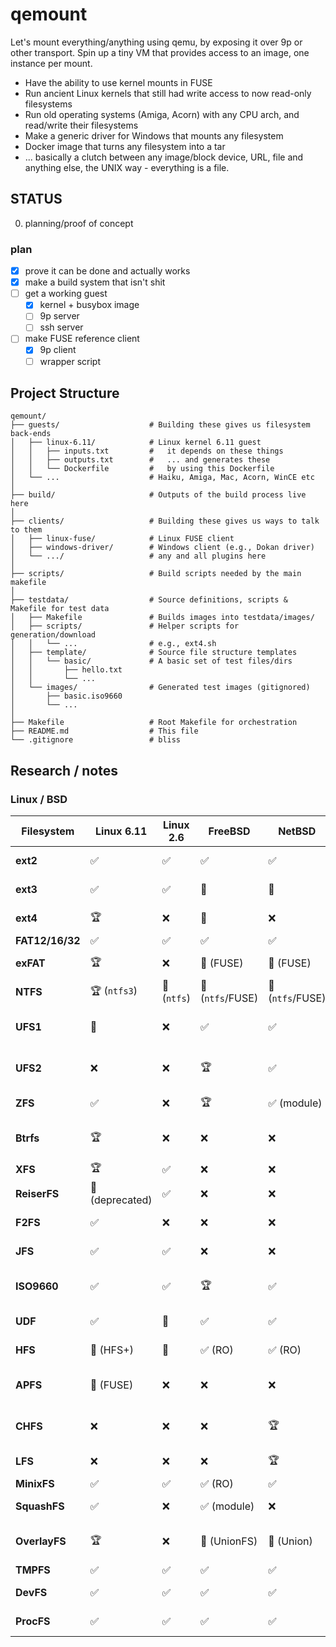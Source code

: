 # qemount

Let's mount everything/anything using qemu, by exposing it over 9p or other
transport. Spin up a tiny VM that provides access to an image, one instance per mount.

* Have the ability to use kernel mounts in FUSE
* Run ancient Linux kernels that still had write access to now read-only filesystems
* Run old operating systems (Amiga, Acorn) with any CPU arch, and read/write their
  filesystems
* Make a generic driver for Windows that mounts any filesystem
* Docker image that turns any filesystem into a tar
* ... basically a clutch between any image/block device, URL, file and anything else,
  the UNIX way - everything is a file.

## STATUS

0. planning/proof of concept

### plan

- [x] prove it can be done and actually works
- [x] make a build system that isn't shit
- [ ] get a working guest
  - [x] kernel + busybox image
  - [ ] 9p server
  - [ ] ssh server
- [ ] make FUSE reference client
  - [x] 9p client
  - [ ] wrapper script

## Project Structure
```
qemount/
├── guests/                    # Building these gives us filesystem back-ends
│   ├── linux-6.11/            # Linux kernel 6.11 guest
│   │   ├── inputs.txt         #   it depends on these things
│   │   ├── outputs.txt        #   ... and generates these
│   │   └── Dockerfile         #   by using this Dockerfile
│   └── ...                    # Haiku, Amiga, Mac, Acorn, WinCE etc
│
├── build/                     # Outputs of the build process live here
│
├── clients/                   # Building these gives us ways to talk to them
│   ├── linux-fuse/            # Linux FUSE client
│   ├── windows-driver/        # Windows client (e.g., Dokan driver)
│   └── .../                   # any and all plugins here
│
├── scripts/                   # Build scripts needed by the main makefile
│
├── testdata/                  # Source definitions, scripts & Makefile for test data
│   ├── Makefile               # Builds images into testdata/images/
│   ├── scripts/               # Helper scripts for generation/download
│   │   └── ...                # e.g., ext4.sh
│   ├── template/              # Source file structure templates
│   │   └── basic/             # A basic set of test files/dirs
│   │       ├── hello.txt
│   │       └── ...
│   └── images/                # Generated test images (gitignored)
│       ├── basic.iso9660
│       └── ...
│
├── Makefile                   # Root Makefile for orchestration
├── README.md                  # This file
└── .gitignore                 # bliss
```

## Research / notes

### Linux / BSD

| Filesystem      | Linux 6.11       | Linux 2.6   | FreeBSD          | NetBSD           |  Comments                       |
| --------------- | ---------------- | ----------- | ---------------- | ---------------- | ------------------------------- |
| **ext2**        | ✅               | ✅          | ✅               | ✅               | Solid everywhere                |
| **ext3**        | ✅               | ✅          | 💩               | 💩               | BSDs ignore journal             |
| **ext4**        | 🏆               | ❌          | 💩               | ❌               | Linux-only journaling           |
| **FAT12/16/32** | ✅               | ✅          | ✅               | ✅               | Universal                       |
| **exFAT**       | 🏆               | ❌          | 💩 (FUSE)        | 💩 (FUSE)        | Linux has native driver         |
| **NTFS**        | 🏆 (`ntfs3`)     | 💩 (`ntfs`) | 💩 (`ntfs`/FUSE) | 💩 (`ntfs`/FUSE) | Write support best in Linux     |
| **UFS1**        | 💩               | ❌          | ✅               | ✅               | FreeBSD best, Linux very broken |
| **UFS2**        | ❌               | ❌          | 🏆               | ✅               | Only FreeBSD has full support   |
| **ZFS**         | ✅               | ❌          | 🏆               | ✅ (module)      | All can do it, FreeBSD wins     |
| **Btrfs**       | 🏆               | ❌          | ❌               | ❌               | Linux-only, good for COW        |
| **XFS**         | 🏆               | ✅          | ❌               | ❌               | Linux-only                      |
| **ReiserFS**    | 💩 (deprecated)  | ✅          | ❌               | ❌               | Historical only                 |
| **F2FS**        | ✅               | ❌          | ❌               | ❌               | Android/Linux FS                |
| **JFS**         | ✅               | ✅          | ❌               | ❌               | IBM FS, Linux-only              |
| **ISO9660**     | ✅               | ✅          | 🏆               | ✅               | FreeBSD supports weird hybrids  |
| **UDF**         | ✅               | 💩          | ✅               | ✅               | CD/DVD/BR support               |
| **HFS**         | 💩 (HFS+)        | 💩          | ✅ (RO)          | ✅ (RO)          | Apple FS, write is weak         |
| **APFS**        | 💩 (FUSE)        | ❌          | ❌               | ❌               | Reverse engineered FUSE only    |
| **CHFS**        | ❌               | ❌          | ❌               | 🏆               | NetBSD-only, for NAND flash     |
| **LFS**         | ❌               | ❌          | ❌               | 🏆               | NetBSD log-structured           |
| **MinixFS**     | ✅               | ✅          | ✅ (RO)          | ✅               | Niche use                       |
| **SquashFS**    | ✅               | ❌          | ✅ (module)      | ❌               | Read-only compressed            |
| **OverlayFS**   | 🏆               | ❌          | 💩 (UnionFS)     | 💩 (Union)       | Linux OverlayFS > BSD Union     |
| **TMPFS**       | ✅               | ✅          | ✅               | ✅               | All good                        |
| **DevFS**       | ✅               | ✅          | ✅               | ✅               | Basic virtual FS                |
| **ProcFS**      | ✅               | ✅          | ✅               | ✅               | Universally supported           |

